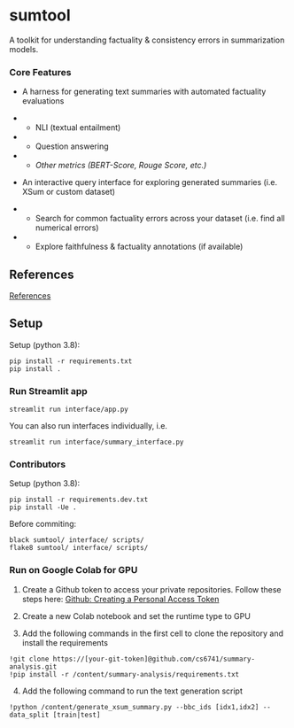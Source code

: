 # sumtool
A toolkit for understanding factuality & consistency errors in summarization models.

### Core Features
- A harness for generating text summaries with automated factuality evaluations 
- - NLI (textual entailment)
- - Question answering
- - _Other metrics (BERT-Score, Rouge Score, etc.)_

- An interactive query interface for exploring generated summaries (i.e. XSum or custom dataset)
- - Search for common factuality errors across your dataset (i.e. find all numerical errors)
- - Explore faithfulness & factuality annotations (if available)

## References

[References](reference.md)

## Setup
Setup (python 3.8):
```
pip install -r requirements.txt
pip install .
```

### Run Streamlit app
```
streamlit run interface/app.py
```

You can also run interfaces individually, i.e. 
```
streamlit run interface/summary_interface.py
```

### Contributors

Setup (python 3.8):
```
pip install -r requirements.dev.txt
pip install -Ue .
```

Before commiting:
```
black sumtool/ interface/ scripts/
flake8 sumtool/ interface/ scripts/
```

### Run on Google Colab for GPU

1. Create a Github token to access your private repositories. Follow these steps here:
[Github: Creating a Personal Access Token](https://docs.github.com/en/authentication/keeping-your-account-and-data-secure/creating-a-personal-access-token)

2. Create a new Colab notebook and set the runtime type to GPU

3. Add the following commands in the first cell to clone the repository and install the requirements
```
!git clone https://[your-git-token]@github.com/cs6741/summary-analysis.git
!pip install -r /content/summary-analysis/requirements.txt
```

4. Add the following command to run the text generation script
```
!python /content/generate_xsum_summary.py --bbc_ids [idx1,idx2] --data_split [train|test]
```
